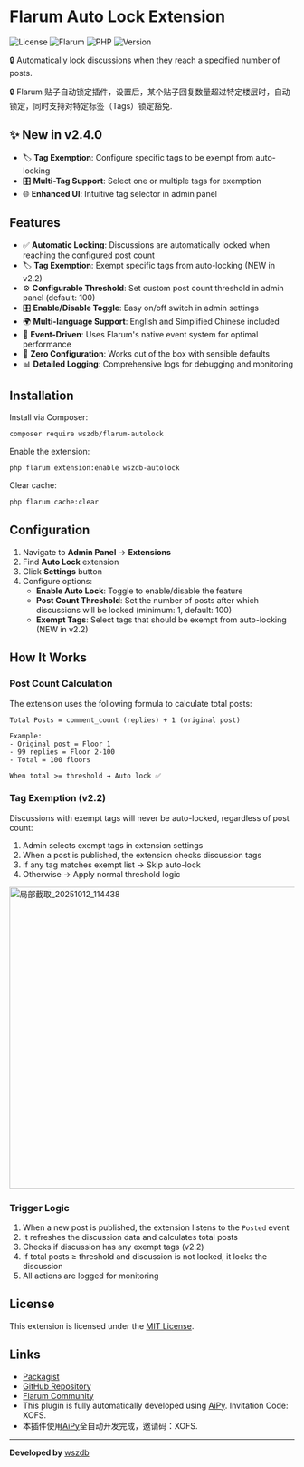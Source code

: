 # Flarum Auto Lock Extension

![License](https://img.shields.io/badge/license-MIT-blue.svg)
![Flarum](https://img.shields.io/badge/flarum-%5E1.8.0-orange.svg)
![PHP](https://img.shields.io/badge/php-%5E8.2-purple.svg)
![Version](https://img.shields.io/badge/version-2.2.0-green.svg)

🔒 Automatically lock discussions when they reach a specified number of posts.

🔒 Flarum 贴子自动锁定插件，设置后，某个贴子回复数量超过特定楼层时，自动锁定，同时支持对特定标签（Tags）锁定豁免.

## ✨ New in v2.4.0

- 🏷️ **Tag Exemption**: Configure specific tags to be exempt from auto-locking
- 🎛️ **Multi-Tag Support**: Select one or multiple tags for exemption
- 🌐 **Enhanced UI**: Intuitive tag selector in admin panel


## Features

- ✅ **Automatic Locking**: Discussions are automatically locked when reaching the configured post count
- 🏷️ **Tag Exemption**: Exempt specific tags from auto-locking (NEW in v2.2)
- ⚙️ **Configurable Threshold**: Set custom post count threshold in admin panel (default: 100)
- 🎛️ **Enable/Disable Toggle**: Easy on/off switch in admin settings
- 🌍 **Multi-language Support**: English and Simplified Chinese included
- 🚀 **Event-Driven**: Uses Flarum's native event system for optimal performance
- 🔧 **Zero Configuration**: Works out of the box with sensible defaults
- 📊 **Detailed Logging**: Comprehensive logs for debugging and monitoring

## Installation

Install via Composer:

```bash
composer require wszdb/flarum-autolock
```

Enable the extension:

```bash
php flarum extension:enable wszdb-autolock
```

Clear cache:

```bash
php flarum cache:clear
```

## Configuration

1. Navigate to **Admin Panel** → **Extensions**
2. Find **Auto Lock** extension
3. Click **Settings** button
4. Configure options:
   - **Enable Auto Lock**: Toggle to enable/disable the feature
   - **Post Count Threshold**: Set the number of posts after which discussions will be locked (minimum: 1, default: 100)
   - **Exempt Tags**: Select tags that should be exempt from auto-locking (NEW in v2.2)

## How It Works

### Post Count Calculation

The extension uses the following formula to calculate total posts:

```
Total Posts = comment_count (replies) + 1 (original post)

Example:
- Original post = Floor 1
- 99 replies = Floor 2-100
- Total = 100 floors

When total >= threshold → Auto lock ✅
```

### Tag Exemption (v2.2)

Discussions with exempt tags will never be auto-locked, regardless of post count:

1. Admin selects exempt tags in extension settings
2. When a post is published, the extension checks discussion tags
3. If any tag matches exempt list → Skip auto-lock
4. Otherwise → Apply normal threshold logic
<img width="579" height="533" alt="局部截取_20251012_114438" src="https://github.com/user-attachments/assets/6a594ab5-9f83-4ebd-9ad0-b5ca08cce703" />

### Trigger Logic

1. When a new post is published, the extension listens to the `Posted` event
2. It refreshes the discussion data and calculates total posts
3. Checks if discussion has any exempt tags (v2.2)
4. If total posts ≥ threshold and discussion is not locked, it locks the discussion
5. All actions are logged for monitoring


## License

This extension is licensed under the [MIT License](LICENSE).

## Links

- [Packagist](https://packagist.org/packages/wszdb/flarum-autolock)
- [GitHub Repository](https://github.com/wszdb/flarum-autolock)
- [Flarum Community](https://discuss.flarum.org)
- This plugin is fully automatically developed using [AiPy](https://www.aipyaipy.com). Invitation Code: XOFS.
- 本插件使用[AiPy](https://www.aipyaipy.com)全自动开发完成，邀请码：XOFS.

---


**Developed by** [wszdb](https://github.com/wszdb) 



